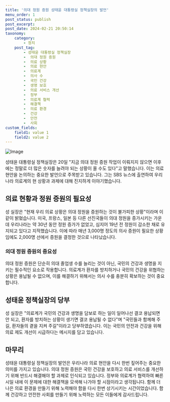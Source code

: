 ```yaml
---
title: '의대 정원 증원 성태윤 대통령실 정책실장의 발언'
menu_order: 1
post_status: publish
post_excerpt: 
post_date: 2024-02-21 20:50:14
taxonomy:
    category:
        - 정치
    post_tag:
        - 성태윤 대통령실 정책실장
        -  의대 정원 증원
        -  의료 상황
        -  의료 현안
        -  의료계
        -  의사 수
        -  국민 건강
        -  생명 보호
        -  의료 서비스 개선
        -  정부
        -  의료계 협력
        -  해결책
        -  의료 환경
        -  건강
        -  안전
        -  사회
custom_fields:
    field1: value 1
    field2: value 2
---
```


![Image](https://imgnews.pstatic.net/image/055/2024/02/21/0001132603_001_20240221102307697.jpg?type=w647)

성태윤 대통령실 정책실장은 20일 "지금 의대 정원 증원 작업이 이뤄지지 않으면 이후에는 정말로 더 많은 숫자를 늘려야 되는 상황이 올 수도 있다"고 말했습니다. 이는 의료 현안을 논의하는 중요한 발언으로 주목받고 있습니다. 그는 SBS 뉴스에 출연하여 우리나라 의료계의 현 상황과 과제에 대해 진지하게 이야기했습니다.
## 의료 현황과 정원 증원의 필요성
성 실장은 "현재 우리 의료 상황은 의대 정원을 증원하는 것이 불가피한 상황"이라며 이같이 밝혔습니다. 미국, 프랑스, 일본 등 다른 선진국들이 의대 정원을 증가시키는 가운데 우리나라는 약 30년 동안 정원 증가가 없었고, 심지어 19년 전 정원이 감소한 채로 유지되고 있다고 지적했습니다. 이에 따라 매년 3,000명 정도의 의사 증원이 필요한 상황임에도 2,000명 선에서 증원을 결정한 것으로 나타났습니다.
### 의대 정원 증원의 중요성
의대 정원 증원은 단순히 의대 졸업생 수를 늘리는 것이 아닌, 국민의 건강과 생명을 지키는 필수적인 요소로 작용합니다. 의료계가 환자를 방치하거나 국민의 건강을 위협하는 상황은 용납될 수 없으며, 이를 해결하기 위해서는 의사 수를 충분히 확보하는 것이 중요합니다.
## 성태윤 정책실장의 당부
성 실장은 "의료계가 국민의 건강과 생명을 담보로 하는 일이 일어나선 결코 용납되면 안 되고, 환자를 방치하는 상황이 생기면 결코 용납될 수 없다"며 "국민들과 함께해 주길, 환자들의 곁을 지켜 주길"이라고 당부하였습니다. 이는 국민의 안전과 건강을 위해 의료 제도 개선이 시급하다는 메시지를 담고 있습니다.
## 마무리
성태윤 대통령실 정책실장의 발언은 우리나라 의료 현안을 다시 한번 짚어주는 중요한 의미를 가지고 있습니다. 의대 정원 증원은 국민 건강을 보호하고 의료 서비스를 개선하기 위해 반드시 해결해야 할 과제로 인식되고 있습니다. 정부와 의료계가 협력하여 빠른 시일 내에 이 문제에 대한 해결책을 모색해 나가야 할 시점이라고 생각됩니다. 함께 더 나은 의료 환경을 만들기 위해 노력해야 함을 다시 한번 상기시키는 시간이었습니다. 함께 건강하고 안전한 사회를 만들기 위해 노력하는 모든 이들에게 감사드립니다.
